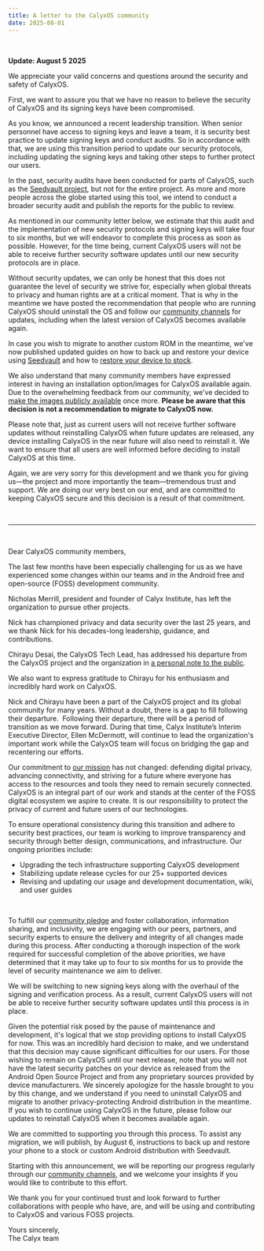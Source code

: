 ```yaml
---
title: A letter to the CalyxOS community
date: 2025-08-01
---
```


&nbsp;
&nbsp;
&nbsp;

**Update: August 5 2025**

We appreciate your valid concerns and questions around the security and safety of CalyxOS. 

First, we want to assure you that we have no reason to believe the security of CalyxOS and its signing keys have been compromised. 

As you know, we announced a recent leadership transition. When senior personnel have access to signing keys and leave a team, it is security best practice to update signing keys and conduct audits. So in accordance with that, we are using this transition period to update our security protocols, including updating the signing keys and taking other steps to further protect our users.

In the past, security audits have been conducted for parts of CalyxOS, such as the [Seedvault project](https://seedvault.app/2021-security-quickscan-ros.pdf), but not for the entire project. As more and more people across the globe started using this tool, we intend to conduct a broader security audit and publish the reports for the public to review.

As mentioned in our community letter below, we estimate that this audit and the implementation of new security protocols and signing keys will take four to six months, but we will endeavor to complete this process as soon as possible. However, for the time being, current CalyxOS users will not be able to receive further security software updates until our new security protocols are in place. 

Without security updates, we can only be honest that this does not guarantee the level of security we strive for, especially when global threats to privacy and human rights are at a critical moment. That is why in the meantime we have posted the recommendation that people who are running CalyxOS should uninstall the OS and follow our [community channels](/community/) for updates, including when the latest version of CalyxOS becomes available again.  

In case you wish to migrate to another custom ROM in the meantime, we've now published updated guides on how to back up and restore your device using [Seedvault](/docs/guide/apps/seedvault/) and how to [restore your device to stock](/install/stock/).

We also understand that many community members have expressed interest in having an installation option/images for CalyxOS available again. Due to the overwhelming feedback from our community, we've decided to [make the images publicly available](/get/factory) once more. **Please be aware that this decision is not a recommendation to migrate to CalyxOS now.**

Please note that, just as current users will not receive further software updates without reinstalling CalyxOS when future updates are released, any device installing CalyxOS in the near future will also need to reinstall it. We want to ensure that all users are well informed before deciding to install CalyxOS at this time.

Again, we are very sorry for this development and we thank you for giving us—the project and more importantly the team—tremendous trust and support. We are doing our very best on our end, and are committed to keeping CalyxOS secure and this decision is a result of that commitment.

&nbsp;

---

&nbsp;

Dear CalyxOS community members,

The last few months have been especially challenging for us as we have experienced some changes within our teams and in the Android free and open-source (FOSS) development community.

Nicholas Merrill, president and founder of Calyx Institute, has left the organization to pursue other projects.

Nick has championed privacy and data security over the last 25 years, and we thank Nick for his decades-long leadership, guidance, and contributions.

Chirayu Desai, the CalyxOS Tech Lead, has addressed his departure from the CalyxOS project and the organization in [a personal note to the public](https://www.reddit.com/r/CalyxOS/comments/1lxgnp8/a_personal_note/).

We also want to express gratitude to Chirayu for his enthusiasm and incredibly hard work on CalyxOS.

Nick and Chirayu have been a part of the CalyxOS project and its global community for many years. Without a doubt, there is a gap to fill following their departure. 
Following their departure, there will be a period of transition as we move forward. During that time, Calyx Institute’s Interim Executive Director, Ellen McDermott, will continue to lead the organization's important work while the CalyxOS team will focus on bridging the gap and recentering our efforts.

Our commitment to [our mission](https://calyxinstitute.org/about) has not changed: defending digital privacy, advancing connectivity, and striving for a future where everyone has access to the resources and tools they need to remain securely connected. CalyxOS is an integral part of our work and stands at the center of the FOSS digital ecosystem we aspire to create. It is our responsibility to protect the privacy of current and future users of our technologies.

To ensure operational consistency during this transition and adhere to security best practices, our team is working to improve transparency and security through better design, communications, and infrastructure. Our ongoing priorities include:  
* Upgrading the tech infrastructure supporting CalyxOS development
* Stabilizing update release cycles for our 25+ supported devices
* Revising and updating our usage and development documentation, wiki, and user guides

&nbsp;

To fulfill our [community pledge](https://calyxos.org/community/pledge/) and foster collaboration, information sharing, and inclusivity, we are engaging with our peers, partners, and security experts to ensure the delivery and integrity of all changes made during this process. After conducting a thorough inspection of the work required for successful completion of the above priorities, we have determined that it may take up to four to six months for us to provide the level of security maintenance we aim to deliver.

We will be switching to new signing keys along with the overhaul of the signing and verification process. As a result, current CalyxOS users will not be able to receive further security software updates until this process is in place.

Given the potential risk posed by the pause of maintenance and development, it's logical that we stop providing options to install CalyxOS for now. This was an incredibly hard decision to make, and we understand that this decision may cause significant difficulties for our users.
For those wishing to remain on CalyxOS until our next release, note that you will not have the latest security patches on your device as released from the Android Open Source Project and from any proprietary sources provided by device manufacturers. We sincerely apologize for the hassle brought to you by this change, and we understand if you need to uninstall CalyxOS and migrate to another privacy-protecting Android distribution in the meantime. If you wish to continue using CalyxOS in the future, please follow our updates to reinstall CalyxOS when it becomes available again.

We are committed to supporting you through this process. To assist any migration, we will publish, by August 6, instructions to back up and restore your phone to a stock or custom Android distribution with Seedvault.

Starting with this announcement, we will be reporting our progress regularly through our [community channels](https://calyxos.org/community/), and we welcome your insights if you would like to contribute to this effort.

We thank you for your continued trust and look forward to further collaborations with people who have, are, and will be using and contributing to CalyxOS and various FOSS projects.

Yours sincerely,  
The Calyx team
